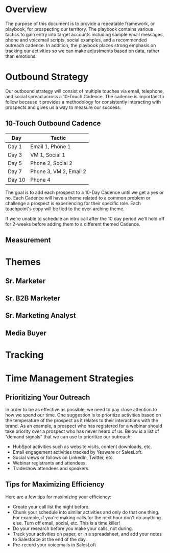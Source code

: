 # Overview

The purpose of this document is to provide a repeatable framework, or playbook, for prospecting our territory. The playbook contains various tactics to gain entry into target accounts including sample email messages, phone and voicemail scripts, social examples, and a recommended outreach cadence. In addition, the playbook places strong emphasis on tracking our activities so we can make adjustments based on data, rather than emotions. 

# Outbound Strategy

Our outbound strategy will consist of multiple touches via email, telephone, and social spread across a 10-Touch Cadence. The
cadence is important to follow because it provides a methodology for consistently interacting with prospects and gives us a way to measure our success. 

## 10-Touch Outbound Cadence
 
 Day | Tactic
 -------------| -------------
 Day 1 | Email 1, Phone 1
 Day 3 | VM 1, Social 1
 Day 5 | Phone 2, Social 2
 Day 7 | Phone 3, VM 2, Email 2
 Day 10| Phone 4
 
The goal is to add each prospect to a 10-Day Cadence until we get a yes or no.  Each Cadence will have a theme related to a common problem or challenge a prospect is experiencing for their specific role. Each touchpoint's copy will be tied to the over-arching theme. 

If we’re unable to schedule an intro call after the 10 day period we’ll hold off for 2-weeks before adding them to a different themed Cadence. 

## Measurement

# Themes

## Sr. Marketer
## Sr. B2B Marketer
## Sr. Marketing Analyst
## Media Buyer

# Tracking 

# Time Management Strategies

## Prioritizing Your Outreach

In order to be as effective as possible, we need to pay close attention to how we spend our time. One suggestion is to prioritize activities based on the temperature of the prospect as it relates to their interactions with the brand.  As an example, a prospect who has registered for a webinar should take priority over a prospect who has never heard of us. Below is a list of “demand signals” that we can use to prioritize our outreach: 
* HubSpot activities such as website visits, content downloads, etc.
* Email engagement activities tracked by Yesware or SalesLoft.
* Social views or follows on LinkedIn, Twitter, etc.
* Webinar registrants and attendees.
* Tradeshow attendees and speakers.

## Tips for Maximizing Efficiency

Here are a few tips for maximizing your efficiency: 
* Create your call list the night before.
* Chunk your schedule into similar activities and only do that one thing. For example, if you're making calls for the next hour don't do anything else. Turn off email, social, etc. This is a time killer!
* Do your research before you make your calls, not during. 
* Track your activities on paper, or in a spreadsheet, and add your notes to Salesforce at the end of the day.
* Pre-record your voicemails in SalesLoft 


